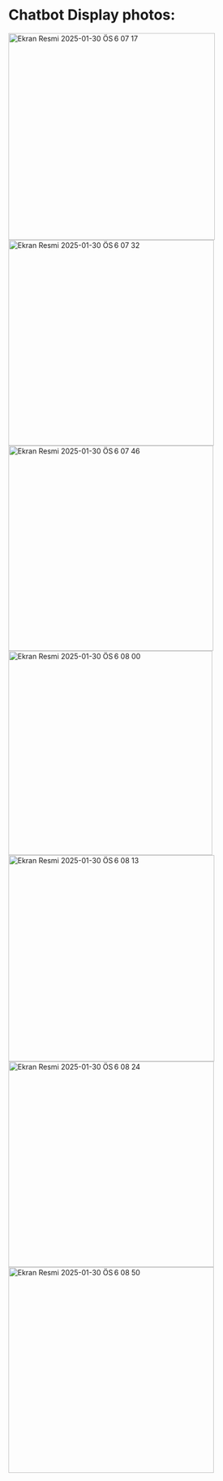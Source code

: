 # Chatbot Display photos:
<img width="407" alt="Ekran Resmi 2025-01-30 ÖS 6 07 17" src="https://github.com/user-attachments/assets/92cdd291-22b6-415c-91d8-323c8752e98e" />
<img width="405" alt="Ekran Resmi 2025-01-30 ÖS 6 07 32" src="https://github.com/user-attachments/assets/a80ddec0-5566-43ee-9467-8a2ea111ff6e" />
<img width="404" alt="Ekran Resmi 2025-01-30 ÖS 6 07 46" src="https://github.com/user-attachments/assets/d6507da8-4ba8-43c1-981f-0c408d538298" />
<img width="402" alt="Ekran Resmi 2025-01-30 ÖS 6 08 00" src="https://github.com/user-attachments/assets/7791c945-7ca5-41bb-982e-366a147e027c" />
<img width="406" alt="Ekran Resmi 2025-01-30 ÖS 6 08 13" src="https://github.com/user-attachments/assets/5c4193a9-a0da-4ac5-9246-fc5adbc5b8b7" />
<img width="405" alt="Ekran Resmi 2025-01-30 ÖS 6 08 24" src="https://github.com/user-attachments/assets/e8c4e252-1b96-4a22-b07f-449b1bb6d7ef" />
<img width="405" alt="Ekran Resmi 2025-01-30 ÖS 6 08 50" src="https://github.com/user-attachments/assets/e2c1a9e8-7683-489e-be07-d3e3f5d89823" />
